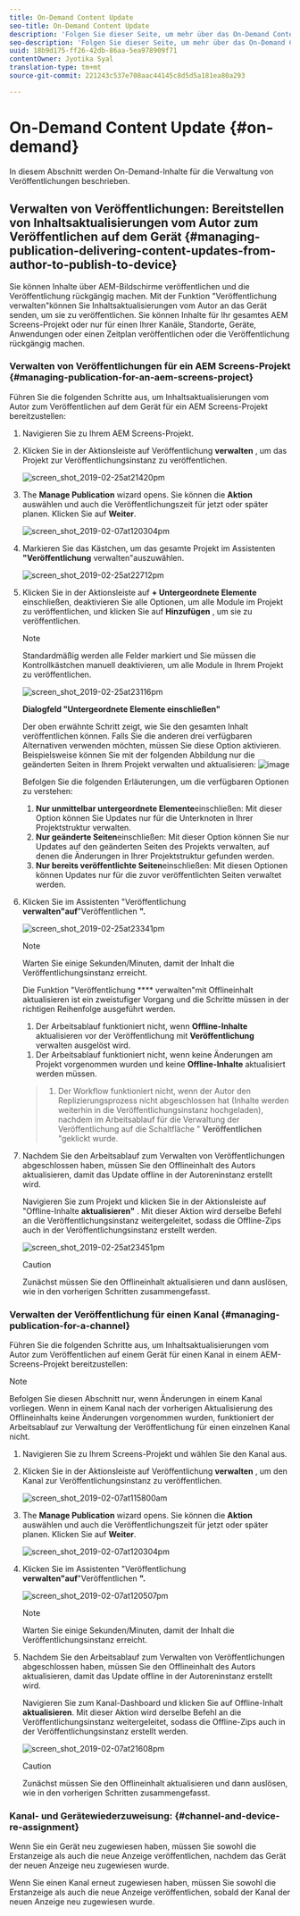 ```yaml
---
title: On-Demand Content Update
seo-title: On-Demand Content Update
description: 'Folgen Sie dieser Seite, um mehr über das On-Demand Content Update zu erfahren.  '
seo-description: 'Folgen Sie dieser Seite, um mehr über das On-Demand Content Update zu erfahren.  '
uuid: 18b9d175-ff26-42db-86aa-5ea978909f71
contentOwner: Jyotika Syal
translation-type: tm+mt
source-git-commit: 221243c537e708aac44145c8d5d5a181ea80a293

---
```



# On-Demand Content Update {#on-demand}

In diesem Abschnitt werden On-Demand-Inhalte für die Verwaltung von Veröffentlichungen beschrieben.

## Verwalten von Veröffentlichungen: Bereitstellen von Inhaltsaktualisierungen vom Autor zum Veröffentlichen auf dem Gerät {#managing-publication-delivering-content-updates-from-author-to-publish-to-device}

Sie können Inhalte über AEM-Bildschirme veröffentlichen und die Veröffentlichung rückgängig machen. Mit der Funktion "Veröffentlichung verwalten"können Sie Inhaltsaktualisierungen vom Autor an das Gerät senden, um sie zu veröffentlichen. Sie können Inhalte für Ihr gesamtes AEM Screens-Projekt oder nur für einen Ihrer Kanäle, Standorte, Geräte, Anwendungen oder einen Zeitplan veröffentlichen oder die Veröffentlichung rückgängig machen.

### Verwalten von Veröffentlichungen für ein AEM Screens-Projekt {#managing-publication-for-an-aem-screens-project}

Führen Sie die folgenden Schritte aus, um Inhaltsaktualisierungen vom Autor zum Veröffentlichen auf dem Gerät für ein AEM Screens-Projekt bereitzustellen:

1. Navigieren Sie zu Ihrem AEM Screens-Projekt.
1. Klicken Sie in der Aktionsleiste auf Veröffentlichung **verwalten** , um das Projekt zur Veröffentlichungsinstanz zu veröffentlichen.

   ![screen_shot_2019-02-25at21420pm](assets/screen_shot_2019-02-25at21420pm.png)

1. The **Manage Publication** wizard opens. Sie können die **Aktion** auswählen und auch die Veröffentlichungszeit für jetzt oder später planen. Klicken Sie auf **Weiter**.

   ![screen_shot_2019-02-07at120304pm](assets/screen_shot_2019-02-07at120304pm.png)

1. Markieren Sie das Kästchen, um das gesamte Projekt im Assistenten **"Veröffentlichung** verwalten"auszuwählen.

   ![screen_shot_2019-02-25at22712pm](assets/screen_shot_2019-02-25at22712pm.png)

1. Klicken Sie in der Aktionsleiste auf **+ Untergeordnete Elemente** einschließen, deaktivieren Sie alle Optionen, um alle Module im Projekt zu veröffentlichen, und klicken Sie auf **Hinzufügen** , um sie zu veröffentlichen.

   >[!NOTE]
   >
   >Standardmäßig werden alle Felder markiert und Sie müssen die Kontrollkästchen manuell deaktivieren, um alle Module in Ihrem Projekt zu veröffentlichen.

   ![screen_shot_2019-02-25at23116pm](assets/screen_shot_2019-02-25at23116pm.png)

   **Dialogfeld "Untergeordnete Elemente einschließen"**

   Der oben erwähnte Schritt zeigt, wie Sie den gesamten Inhalt veröffentlichen können. Falls Sie die anderen drei verfügbaren Alternativen verwenden möchten, müssen Sie diese Option aktivieren.
Beispielsweise können Sie mit der folgenden Abbildung nur die geänderten Seiten in Ihrem Projekt verwalten und aktualisieren:
   ![image](assets/author-publish-manage.png)

   Befolgen Sie die folgenden Erläuterungen, um die verfügbaren Optionen zu verstehen:

   1. **Nur unmittelbar untergeordnete Elemente**einschließen:
Mit dieser Option können Sie Updates nur für die Unterknoten in Ihrer Projektstruktur verwalten.
   1. **Nur geänderte Seiten**einschließen:
Mit dieser Option können Sie nur Updates auf den geänderten Seiten des Projekts verwalten, auf denen die Änderungen in Ihrer Projektstruktur gefunden werden.
   1. **Nur bereits veröffentlichte Seiten**einschließen:
Mit diesen Optionen können Updates nur für die zuvor veröffentlichten Seiten verwaltet werden.


1. Klicken Sie im Assistenten "Veröffentlichung **verwalten"auf**"Veröffentlichen **".**

   ![screen_shot_2019-02-25at23341pm](assets/screen_shot_2019-02-25at23341pm.png)

   >[!NOTE]
   >
   >Warten Sie einige Sekunden/Minuten, damit der Inhalt die Veröffentlichungsinstanz erreicht.
   >
   >
   >Die Funktion "Veröffentlichung **** verwalten"mit Offlineinhalt aktualisieren ist ein zweistufiger Vorgang und die Schritte müssen in der richtigen Reihenfolge ausgeführt werden.
   >
   >
   >
   >    1. Der Arbeitsablauf funktioniert nicht, wenn **Offline-Inhalte** aktualisieren vor der Veröffentlichung mit **Veröffentlichung** verwalten ausgelöst wird.
      >
      >    
   1. Der Arbeitsablauf funktioniert nicht, wenn keine Änderungen am Projekt vorgenommen wurden und keine **Offline-Inhalte** aktualisiert werden müssen.
   >    1. Der Workflow funktioniert nicht, wenn der Autor den Replizierungsprozess nicht abgeschlossen hat (Inhalte werden weiterhin in die Veröffentlichungsinstanz hochgeladen), nachdem im Arbeitsablauf für die Verwaltung der Veröffentlichung auf die Schaltfläche " **Veröffentlichen** "geklickt wurde.


1. Nachdem Sie den Arbeitsablauf zum Verwalten von Veröffentlichungen abgeschlossen haben, müssen Sie den Offlineinhalt des Autors aktualisieren, damit das Update offline in der Autoreninstanz erstellt wird.

   Navigieren Sie zum Projekt und klicken Sie in der Aktionsleiste auf "Offline-Inhalte **aktualisieren"** . Mit dieser Aktion wird derselbe Befehl an die Veröffentlichungsinstanz weitergeleitet, sodass die Offline-Zips auch in der Veröffentlichungsinstanz erstellt werden.

   ![screen_shot_2019-02-25at23451pm](assets/screen_shot_2019-02-25at23451pm.png)

   >[!CAUTION]
   >
   >Zunächst müssen Sie den Offlineinhalt aktualisieren und dann auslösen, wie in den vorherigen Schritten zusammengefasst.

### Verwalten der Veröffentlichung für einen Kanal {#managing-publication-for-a-channel}

Führen Sie die folgenden Schritte aus, um Inhaltsaktualisierungen vom Autor zum Veröffentlichen auf einem Gerät für einen Kanal in einem AEM-Screens-Projekt bereitzustellen:

>[!NOTE]
>
>Befolgen Sie diesen Abschnitt nur, wenn Änderungen in einem Kanal vorliegen. Wenn in einem Kanal nach der vorherigen Aktualisierung des Offlineinhalts keine Änderungen vorgenommen wurden, funktioniert der Arbeitsablauf zur Verwaltung der Veröffentlichung für einen einzelnen Kanal nicht.

1. Navigieren Sie zu Ihrem Screens-Projekt und wählen Sie den Kanal aus.
1. Klicken Sie in der Aktionsleiste auf Veröffentlichung **verwalten** , um den Kanal zur Veröffentlichungsinstanz zu veröffentlichen.

   ![screen_shot_2019-02-07at115800am](assets/screen_shot_2019-02-07at115800am.png)

1. The **Manage Publication** wizard opens. Sie können die **Aktion** auswählen und auch die Veröffentlichungszeit für jetzt oder später planen. Klicken Sie auf **Weiter**.

   ![screen_shot_2019-02-07at120304pm](assets/screen_shot_2019-02-07at120304pm.png)

1. Klicken Sie im Assistenten "Veröffentlichung **verwalten"auf**"Veröffentlichen **".**

   ![screen_shot_2019-02-07at120507pm](assets/screen_shot_2019-02-07at120507pm.png)

   >[!NOTE]
   >
   >Warten Sie einige Sekunden/Minuten, damit der Inhalt die Veröffentlichungsinstanz erreicht.

1. Nachdem Sie den Arbeitsablauf zum Verwalten von Veröffentlichungen abgeschlossen haben, müssen Sie den Offlineinhalt des Autors aktualisieren, damit das Update offline in der Autoreninstanz erstellt wird.

   Navigieren Sie zum Kanal-Dashboard und klicken Sie auf Offline-Inhalt **aktualisieren**. Mit dieser Aktion wird derselbe Befehl an die Veröffentlichungsinstanz weitergeleitet, sodass die Offline-Zips auch in der Veröffentlichungsinstanz erstellt werden.

   ![screen_shot_2019-02-07at21608pm](assets/screen_shot_2019-02-07at21608pm.png)

   >[!CAUTION]
   >
   >Zunächst müssen Sie den Offlineinhalt aktualisieren und dann auslösen, wie in den vorherigen Schritten zusammengefasst.

### Kanal- und Gerätewiederzuweisung: {#channel-and-device-re-assignment}

Wenn Sie ein Gerät neu zugewiesen haben, müssen Sie sowohl die Erstanzeige als auch die neue Anzeige veröffentlichen, nachdem das Gerät der neuen Anzeige neu zugewiesen wurde.

Wenn Sie einen Kanal erneut zugewiesen haben, müssen Sie sowohl die Erstanzeige als auch die neue Anzeige veröffentlichen, sobald der Kanal der neuen Anzeige neu zugewiesen wurde.